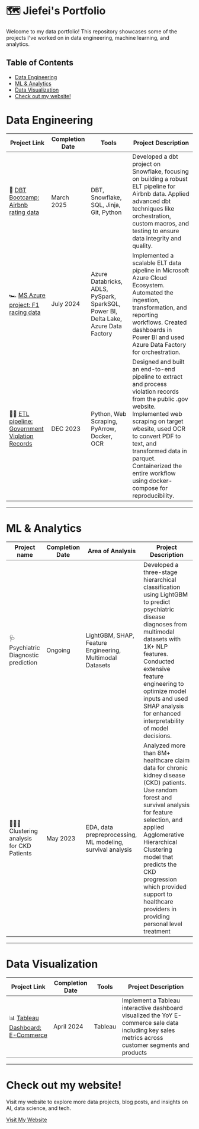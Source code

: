 # 🗺 Jiefei's Portfolio

Welcome to my data portfolio! This repository showcases some of the projects I've worked on in data engineering, machine learning, and analytics.

## Table of Contents
- [Data Engineering](#data-engineering)
- [ML & Analytics](#ml--analytics)
- [Data Visualization](data-visualization)
- [Check out my website!](#check-out-my-website)


# Data Engineering

| Project Link | Completion Date | Tools | Project Description | 
|---|---|---|---|
| 🏡 [DBT Bootcamp: Airbnb rating data](https://github.com/jl-3586/dbtlearn) | March 2025 | DBT, Snowflake, SQL, Jinja, Git, Python | Developed a dbt project on Snowflake, focusing on building a robust ELT pipeline for Airbnb data. Applied advanced dbt techniques like orchestration, custom macros, and testing to ensure data integrity and quality. |
| 🏎️ [MS Azure project: F1 racing data](https://github.com/jl-3586/fl_race) | July 2024 | Azure Databricks, ADLS, PySpark, SparkSQL, Power BI, Delta Lake, Azure Data Factory | Implemented a scalable ELT data pipeline in Microsoft Azure Cloud Ecosystem. Automated the ingestion, transformation, and reporting workflows. Created dashboards in Power BI and used Azure Data Factory for orchestration.|
| 🙅🏽 [ETL pipeline: Government Violation Records](https://github.com/jl-3586/qf_cornellmps_fall23) | DEC 2023 | Python, Web Scraping, PyArrow, Docker, OCR | Designed and built an end-to-end pipeline to extract and process violation records from the public .gov website. Implemented web scraping on target wbesite, used OCR to convert PDF to text, and transformed data in parquet. Containerized the entire workflow using docker-compose for reproducibility.|
***


# ML & Analytics
| Project name | Completion Date | Area of Analysis | Project Description | 
|---|---|---|---|
| 🩺 Psychiatric Diagnostic prediction | Ongoing | LightGBM, SHAP, Feature Engineering, Multimodal Datasets | Developed a three-stage hierarchical classification using LightGBM to predict psychiatric disease diagnoses from multimodal datasets with 1K+ NLP features. Conducted extensive feature engineering to optimize model inputs and used SHAP analysis for enhanced interpretability of model decisions. |  
| 👩🏻‍⚕️ Clustering analysis for CKD Patients | May 2023 | EDA, data prepreprocessing, ML modeling, survival analysis | Analyzed more than 8M+ healthcare claim data for chronic kidney disease (CKD) patients. Use random forest and survival analysis for feature selection, and applied Agglomerative Hierarchical Clustering model that predicts the CKD progression which provided support to healthcare providers in providing personal level treatment| 
***


# Data Visualization
| Project Link | Completion Date | Tools | Project Description | 
|---|---|---|---|
| 📊 [Tableau Dashboard: E-Commerce](https://public.tableau.com/views/SalesCustomerDashboardsDynamic_17436601179500/SalesDashboard?:language=en-US&:sid=&:redirect=auth&:display_count=n&:origin=viz_share_link) | April 2024 | Tableau | Implement a Tableau interactive dashboard visualized the YoY E-commerce sale data including key sales metrics across customer segments and products |

***


# Check out my website!
Visit my website to explore more data projects, blog posts, and insights on AI, data science, and tech.

[Visit My Website](https://jiefei-porfolio.vercel.app/)


